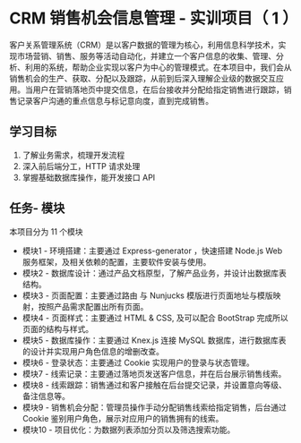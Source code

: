# CRM 销售机会信息管理 - 实训项目（ 1 ）

客户关系管理系统（CRM）是以客户数据的管理为核心，利用信息科学技术，实现市场营销、销售、服务等活动自动化，并建立一个客户信息的收集、管理、分析、利用的系统，帮助企业实现以客户为中心的管理模式。在本项目中，我们会从销售机会的生产、获取、分配以及跟踪，从前到后深入理解企业级的数据交互应用。当用户在营销落地页中提交信息，在后台接收并分配给指定销售进行跟踪，销售记录客户沟通的重点信息与标记意向度，直到完成销售。

## 学习目标
1. 了解业务需求，梳理开发流程
2. 深入前后端分工，HTTP 请求处理
3. 掌握基础数据库操作，能开发接口 API

## 任务- 模块
本项目分为 11 个模块

- 模块1 - 环境搭建：主要通过 Express-generator ，快速搭建 Node.js Web 服务框架，及相关依赖的配置，主要软件安装与使用。
- 模块2 - 数据库设计：通过产品文档原型，了解产品业务，并设计出数据库表结构。
- 模块3 - 页面配置：主要通过路由 与 Nunjucks 模版进行页面地址与模版映射，按照产品需求配置出所有页面。
- 模块4 - 页面样式：主要通过 HTML & CSS, 及可以配合 BootStrap 完成所以页面的结构与样式。
- 模块5 - 数据库操作：主要通过 Knex.js 连接 MySQL 数据库，进行数据库表的设计并实现用户角色信息的增删改查。
- 模块6 - 登录状态：主要通过 Cookie 实现用户的登录与状态管理。
- 模块7 - 线索记录：主要通过落地页发送客户信息，并在后台展示销售线索。
- 模块8 - 线索跟踪：销售通过和客户接触在后台提交记录，并设置意向等级、备注信息等。
- 模块9 - 销售机会分配：管理员操作手动分配销售线索给指定销售，后台通过 Cookie 鉴别用户角色，展示对应用户的销售拥有的线索。
- 模块10 - 项目优化：为数据列表添加分页以及筛选搜索功能。